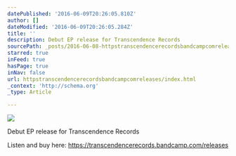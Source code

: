 ```yaml
---
datePublished: '2016-06-09T20:26:05.810Z'
author: []
dateModified: '2016-06-09T20:26:05.284Z'
title: ''
description: Debut EP release for Transcendence Records
sourcePath: _posts/2016-06-08-httpstranscendencerecordsbandcampcomreleases.md
starred: true
inFeed: true
hasPage: true
inNav: false
url: httpstranscendencerecordsbandcampcomreleases/index.html
_context: 'http://schema.org'
_type: Article

---
```

![](https://s3-us-west-2.amazonaws.com/the-grid-img/p/5d1c8b0a33183e383239a074a17174901de041a3.jpg)

Debut EP release for Transcendence Records

Listen and buy here: https://transcendencerecords.bandcamp.com/releases